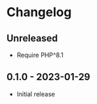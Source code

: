 # Changelog

<!-- There is always Unreleased section on the top. Subsections (Added, Changed, Fixed, Removed) should be added as needed. -->

## Unreleased
- Require PHP^8.1

## 0.1.0 - 2023-01-29
- Initial release
